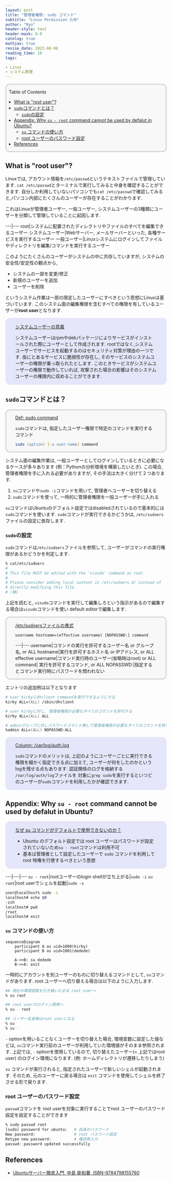 ```yaml
---
layout: post
title: "管理者権限: sudo コマンド"
subtitle: "Linux Permission 3/N"
author: "Ryo"
header-style: text
header-mask: 0.0
catelog: true
mathjax: true
revise_date: 2023-08-08
reading_time: 10
tags:

- Linux
- システム管理
---
```


<div style='border-radius: 1em; border-style:solid; border-color:#D3D3D3; background-color:#F8F8F8'>

<p class="h4">&nbsp;&nbsp;Table of Contents</p>

<!-- START doctoc generated TOC please keep comment here to allow auto update -->
<!-- DON'T EDIT THIS SECTION, INSTEAD RE-RUN doctoc TO UPDATE -->

- [What is "root user"?](#what-is-root-user)
- [`sudo`コマンドとは？](#sudo%E3%82%B3%E3%83%9E%E3%83%B3%E3%83%89%E3%81%A8%E3%81%AF)
  - [`sudo`の設定](#sudo%E3%81%AE%E8%A8%AD%E5%AE%9A)
- [Appendix: Why `su - root` command cannot be used by defalut in Ubuntu?](#appendix-why-su---root-command-cannot-be-used-by-defalut-in-ubuntu)
  - [`su` コマンドの使い方](#su-%E3%82%B3%E3%83%9E%E3%83%B3%E3%83%89%E3%81%AE%E4%BD%BF%E3%81%84%E6%96%B9)
  - [root ユーザーのパスワード設定](#root-%E3%83%A6%E3%83%BC%E3%82%B6%E3%83%BC%E3%81%AE%E3%83%91%E3%82%B9%E3%83%AF%E3%83%BC%E3%83%89%E8%A8%AD%E5%AE%9A)
- [References](#references)

<!-- END doctoc generated TOC please keep comment here to allow auto update -->


</div>

## What is "root user"?

Linuxでは, アカウント情報を`/etc/passwd`というテキストファイルで管理しています. `cat /etc/passwd`とターミナルで実行してみると中身を確認することができます. 自分しか利用していないパソコンでも`cat /etc/passwd`で確認してみると,パソコン内部にたくさんのユーザーが存在することがわかります.

これはLinuxが管理者ユーザー, 一般ユーザー, システムユーザーの3種類にユーザーを分類して管理していることに起因します. 

---|---
root|システムに配置されたディレクトリやファイルのすべてを編集できるユーザー
システムユーザー|Webサーバー, メールサーバーといった, 各種サービスを実行するユーザー
一般ユーザー|Linuxシステムにログインしてファイルやディレクトリを編集/コマンドを実行するユーザー

このようにたくさんのユーザーがシステムの中に共存していますが, システムの安全性/安定性の観点から, 

- システムの一部を変更/修正
- 新規のユーザーを追加
- ユーザーを削除

というシステム作業は一部の限定したユーザーにすべきという思想にLinuxは基づいています.
このシステム面の編集権限を含むすべての権限を有しているユーザーが**root user**となります.

<div style='padding-left: 2em; padding-right: 2em; border-radius: 1em; border-style:solid; border-color:#e6e6fa; background-color:#e6e6fa'>
<p class="h4"><ins>システムユーザーの意義</ins></p>

システムユーザーはrpmやdebパッケージによりサービスがインストールされた際にユーザーとして作成されます. 
rootではなく,システムユーザーでサービスを起動するのはセキュリティ対策が理由の一つです. 
仮にとあるサービスに脆弱性が存在し, そのサービスのシステムユーザーの権限が乗っ取られたとします. 
このときサービスがシステムユーザーの権限で動作していれば, 攻撃された場合の影響はそのシステムユーザーの権限内に収めることができます.

</div>


## `sudo`コマンドとは？

<div style='padding-left: 2em; padding-right: 2em; border-radius: 1em; border-style:solid; border-color:#D3D3D3; background-color:#F8F8F8'>
<p class="h4"><ins>Def: sudo command</ins></p>

`sudo`コマンドは, 指定したユーザー権限で特定のコマンドを実行するコマンド

```zsh
sudo [option] [-u user-name] command
```

</div>


システム面の編集作業は, 一般ユーザーとしてログインしているときに必要になるケースが多々あります
(例：Pythonの分析環境を構築したいとき).
この場合, 管理者権限を手に入れる必要がありますが, その手法は大きく分けて２つあります.

1. `su`コマンドや`sudo -i`コマンドを用いて, 管理者へユーザーを切り替える
2. `sudo`コマンドを使って, 一時的に管理者権限を一般ユーザーが手に入れる

`su`コマンドはUbuntuのデフォルト設定ではdisabledされているので基本的には`sudo`コマンドを使います.
`sudo`コマンドが実行できるかどうかは, `/etc/sudoers`ファイルの設定に依存します.

### `sudo`の設定

`sudo`コマンドは`/etc/sudoers`ファイルを参照して, ユーザーがコマンドの実行権限があるかどうかを判定します.

```zsh
% cat/etc/sudoers
#
# This file MUST be edited with the 'visudo' command as root.
#
# Please consider adding local content in /etc/sudoers.d/ instead of
# directly modifying this file.
# (略)
```

上記を読むと, `visudo`コマンドを実行して編集しろという指示があるので編集する場合は`visudo`コマンドを使い
default editorで編集します.

<div style='padding-left: 2em; padding-right: 2em; border-radius: 1em; border-style:solid; border-color:#D3D3D3; background-color:#F8F8F8'>
<p class="h4"><ins>/etc/sudoersファイルの書式</ins></p>

```
username hostname=(effective username) [NOPASSWD:] command
```

---|---
username|コマンドの実行を許可するユーザー名 or グループ名, or ALL
hostname|実行を許可するホスト名 or IPアドレス, or ALL
effective username|コマンド実行時のユーザー(省略時はroot) or ALL
command| 実行を許可するコマンド, or ALL
NOPASSWD:|指定するとコマンド実行時にパスワードを問われない

</div>

エントリの追加例は以下となります

```zsh
# user kirbyにdhclient commandを実行できるようにする
kirby ALL=(ALL) /sbin/dhclient

# user kirbyに対し, 管理者権限が必要なすべてのコマンドを許可する
kirby ALL=(ALL) ALL

# adminグループに対しパスワードコマンド無しで管理者権限が必要なすべてのコマンドを許可する
%admin ALL=(ALL) NOPASSWD:ALL
```

<div style='padding-left: 2em; padding-right: 2em; border-radius: 1em; border-style:solid; border-color:#e6e6fa; background-color:#e6e6fa'>
<p class="h4"><ins>Column: /var/log/auth.log</ins></p>

`sudo`コマンドのメリットは, 上記のようにユーザーごとに実行できる権限を細かく指定できる点に加えて, 
ユーザーが何をしたのかというlogを残せる点もあります. 認証関係のログを格納する `/var/log/auth/log`ファイルを
対象に`grep sudo`を実行するといつどのユーザーが`sudo`コマンドを利用したかが確認できます.

</div>


## Appendix: Why `su - root` command cannot be used by defalut in Ubuntu?

<div style='padding-left: 2em; padding-right: 2em; border-radius: 1em; border-style:solid; border-color:#e6e6fa; background-color:#e6e6fa'>
<p class="h4"><ins>なぜ su コマンドがデフォルトで使用できないのか？</ins></p>

- Ubuntu のデフォルト設定では root ユーザーはパスワードが設定されていないため`su - root`コマンドは利用不可
- 基本は管理者として設定したユーザーで `sudo` コマンドを利用して root 特権を行使するべきという思想

</div>

---|---|---
`su - root`|rootユーザーのlogin shellが立ち上がる|`sudo -i`
`su root`|root userでシェルを起動|`sudo -s`

```zsh
user@localhost% sudo -i
localhost# echo $0
-zsh
localhost# pwd
/root
localhost# exit
```

### `su` コマンドの使い方

```mermaid
sequenceDiagram
    participant A as uid=1000(kirby)
    participant B as uid=1001(dedede)

    A->>B: su dedede
    B->>A: exit
```

一時的にアカウントを別ユーザーのものに切り替えるコマンドとして, `su`コマンドがあります.
root ユーザーへ切り替える場合は以下のように入力します.

```zsh
## 現在の環境変数を引き継いだまま root userへ
% su root

## root userのログイン環境へ
% su - root

## ユーザー名省略はroot userになる
% su
% su -
```

`-` optionを用いることなくユーザーを切り替えた場合, 環境変数に設定した値などは, 
`su`コマンド実行前のユーザーが利用していた環境値がそのまま参照されます. 
上記では, `-` optionを使用しているので, 切り替えたユーザー(= 上記ではroot user)
のログイン環境になります. (例: ホームディレクトリが遷移したりしまう)

`su` コマンドが実行されると, 指定されたユーザーで新しいシェルが起動されます. そのため,
元のユーザーに戻る場合は `exit` コマンドを使用してシェルを終了させる形で戻ります.


### root ユーザーのパスワード設定

`passwd`コマンドを root userを対象に実行することでroot ユーザーのパスワード設定を設定することができます

```zsh
% sudo passwd root
[sudo] password for ubuntu:   # 自身のパスワード
New password:                 # root パスワード設定
Retype new password:          # 確認再入力
passwd: password updated successfully
```

References
---------------

- [Ubuntuサーバー徹底入門, 中島 能和著, ISBN-9784798155760](https://www.shoeisha.co.jp/book/detail/9784798155760)
